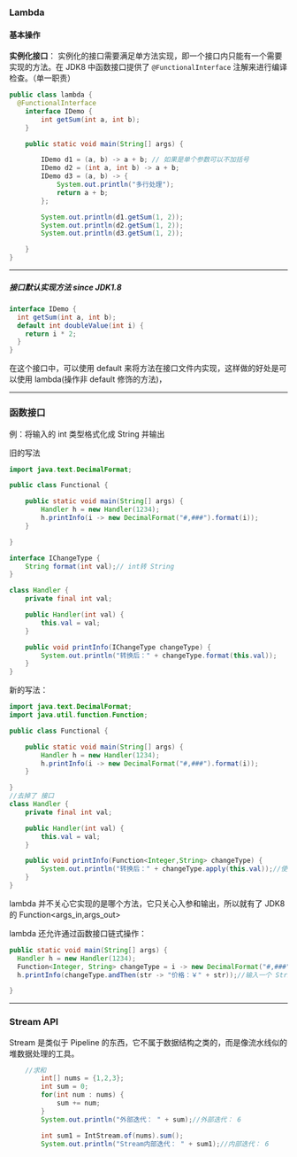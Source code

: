 
### Lambda

#### 基本操作
**实例化接口**：
实例化的接口需要满足单方法实现，即一个接口内只能有一个需要实现的方法。在 JDK8 中函数接口提供了 `@FunctionalInterface` 注解来进行编译检查。（单一职责）
```Java
public class lambda {
  @FunctionalInterface
	interface IDemo {
		int getSum(int a, int b);
	}

	public static void main(String[] args) {

		IDemo d1 = (a, b) -> a + b; // 如果是单个参数可以不加括号
		IDemo d2 = (int a, int b) -> a + b;
		IDemo d3 = (a, b) -> {
			System.out.println("多行处理");
			return a + b;
		};

		System.out.println(d1.getSum(1, 2));
		System.out.println(d2.getSum(1, 2));
		System.out.println(d3.getSum(1, 2));

	}
}
```
*****
##### 接口默认实现方法 since JDK1.8
```Java
interface IDemo {
  int getSum(int a, int b);
  default int doubleValue(int i) {
    return i * 2;
  }
}
```
在这个接口中，可以使用 default 来将方法在接口文件内实现，这样做的好处是可以使用 lambda(操作非 default 修饰的方法)，
****
### 函数接口
例：将输入的 int 类型格式化成 String 并输出

旧的写法
```Java
import java.text.DecimalFormat;

public class Functional {

	public static void main(String[] args) {
		Handler h = new Handler(1234);
		h.printInfo(i -> new DecimalFormat("#,###").format(i));
	}

}

interface IChangeType {
	String format(int val);// int转 String
}

class Handler {
	private final int val;

	public Handler(int val) {
		this.val = val;
	}

	public void printInfo(IChangeType changeType) {
		System.out.println("转换后：" + changeType.format(this.val));
	}
}
```
新的写法：
```java
import java.text.DecimalFormat;
import java.util.function.Function;

public class Functional {

	public static void main(String[] args) {
		Handler h = new Handler(1234);
		h.printInfo(i -> new DecimalFormat("#,###").format(i));
	}

}
//去掉了 接口
class Handler {
	private final int val;

	public Handler(int val) {
		this.val = val;
	}

	public void printInfo(Function<Integer,String> changeType) {
		System.out.println("转换后：" + changeType.apply(this.val));//使用 apply进行接收
	}
}
```
lambda 并不关心它实现的是哪个方法，它只关心入参和输出，所以就有了 JDK8 的 Function<args_in,args_out>

lambda 还允许通过函数接口链式操作：
```Java
public static void main(String[] args) {
  Handler h = new Handler(1234);
  Function<Integer, String> changeType = i -> new DecimalFormat("#,###").format(i);
  h.printInfo(changeType.andThen(str -> "价格：￥" + str));//输入一个 String,输出一个 String

}
```
****
### Stream API
Stream 是类似于 Pipeline 的东西，它不属于数据结构之类的，而是像流水线似的堆数据处理的工具。
```Java
    //求和
		int[] nums = {1,2,3};
		int sum = 0;
		for(int num : nums) {
			sum += num;
		}
		System.out.println("外部迭代： " + sum);//外部迭代： 6

		int sum1 = IntStream.of(nums).sum();
		System.out.println("Stream内部迭代： " + sum1);//内部迭代： 6
```
